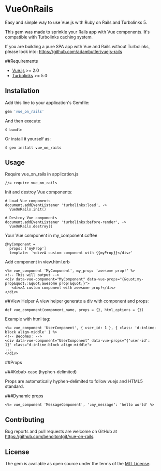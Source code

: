# VueOnRails

Easy and simple way to use Vue.js with Ruby on Rails and Turbolinks 5.

This gem was made to sprinkle your Rails app with Vue components. 
It's compatible with Turbolinks caching system.

If you are building a pure SPA app with Vue and Rails without Turbolinks, please look into:
https://github.com/adambutler/vuejs-rails

##Requirements

- [Vue.js](https://vuejs.org/v2/guide/installation.html) >= 2.0
- [Turbolinks](https://github.com/turbolinks/turbolinks) >= 5.0

## Installation

Add this line to your application's Gemfile:

```ruby
gem 'vue_on_rails'
```

And then execute:

    $ bundle

Or install it yourself as:

    $ gem install vue_on_rails


## Usage

Require vue_on_rails in application.js
```
//= require vue_on_rails
```

Init and destroy Vue components:
```
# Load Vue components
document.addEventListener 'turbolinks:load', ->
  VueOnRails.init()

# Destroy Vue components
document.addEventListener 'turbolinks:before-render', ->
  VueOnRails.destroy()
```

Your Vue component in my_component.coffee
```
@MyComponent =
  props: ['myProp']
  template: '<div>A custom component with {{myProp}}</div>'
```

Add component in view.html.erb
```
<%= vue_component 'MyComponent', my_prop: 'awesome prop!' %>
<!-- This will output -->
<div data-vue-component="MyComponent" data-vue-props="{&quot;my-prop&quot;:&quot;awesome prop!&quot;}">
   <div>A custom component with awesome prop!</div>
</div>
```

##View Helper
A view helper generate a div with component and props:
```
def vue_component(component_name, props = {}, html_options = {})
```
Example with html tag:
```
<%= vue_component 'UserComponent', { user_id: 1 }, { class: 'd-inline-block align-middle' } %>
<!-- Becomes: -->
<div data-vue-component="UserComponent" data-vue-props="{'user-id': 1}" class="d-inline-block align-middle">
...
</div>
```

##Props

###Kebab-case (hyphen-delimited)

Props are automatically hyphen-delimited to follow vuejs and HTML5 standard.

###Dynamic props
```
<%= vue_component 'MessageComponent', ':my_message': 'hello world' %>
```

## Contributing

Bug reports and pull requests are welcome on GitHub at https://github.com/benoitontgit/vue-on-rails.


## License

The gem is available as open source under the terms of the [MIT License](http://opensource.org/licenses/MIT).

